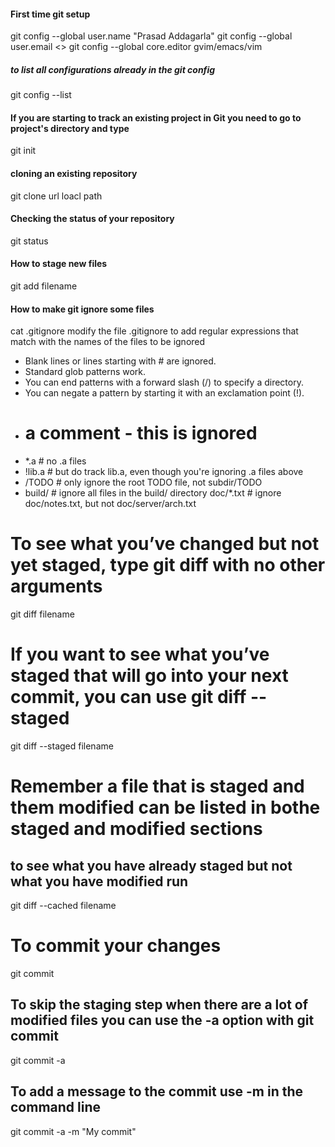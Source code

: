 #### First time git setup
git config --global user.name "Prasad Addagarla"
git config --global user.email <>
git config --global core.editor gvim/emacs/vim
##### to list all configurations already in the git config
git config --list 

#### If you are starting to track an existing project in Git you need to go to project's directory and type
 git init
#### cloning an existing repository
 git clone url loacl path
#### Checking the status of your repository
 git status
#### How to stage new files
 git add filename
#### How to make git ignore some files
 cat .gitignore
 modify the file .gitignore to add regular expressions that match with the names of the files to be ignored
* Blank lines or lines starting with # are ignored.
* Standard glob patterns work.
* You can end patterns with a forward slash (/) to specify a directory.
* You can negate a pattern by starting it with an exclamation point (!).
* # a comment - this is ignored
* *.a # no .a files
* !lib.a # but do track lib.a, even though you're ignoring .a files above
* /TODO # only ignore the root TODO file, not subdir/TODO
* build/ # ignore all files in the build/ directory
doc/*.txt # ignore doc/notes.txt, but not doc/server/arch.txt
# To see what you’ve changed but not yet staged, type git diff with no other arguments
git diff filename
# If you want to see what you’ve staged that will go into your next commit, you can use git diff --staged
git diff --staged filename
# Remember a file that is staged and them modified can be listed in bothe staged and modified sections
## to see what you have already staged but not what you have modified run
git diff --cached filename
# To commit your changes 
git commit
## To skip the staging step when there are a lot of modified files you can use the -a option with git commit
git commit -a
## To add a message to the commit use -m in the command line
git commit -a -m "My commit"

